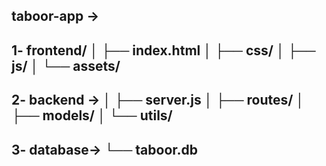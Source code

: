 taboor-app ->
------------------------------------
1- frontend/
│   ├── index.html
│   ├── css/
│   ├── js/
│   └── assets/
-----------------------------------
2- backend ->
│   ├── server.js
│   ├── routes/
│   ├── models/
│   └── utils/
-----------------------------------
3-  database->
    └── taboor.db
-----------------------------------
